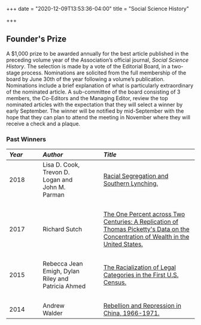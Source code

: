 +++
date = "2020-12-09T13:53:36-04:00"
title = "Social Science History"

+++

## Founder's Prize  

A $1,000 prize to be awarded annually for the best article published in the preceding volume year of the Association’s official journal, *Social Science History*.  The selection is made by a vote of the Editorial Board, in a two-stage process.  Nominations are solicited from the full membership of the board by June 30th of the year following a volume’s publication.  Nominations include a brief explanation of what is particularly extraordinary of the nominated article.  A sub-committee of the board consisting of 3 members, the Co-Editors and the Managing Editor, review the top nominated articles with the expectation that they will select a winner by early September.  The winner will be notified by mid-September with the hope that they can plan to attend the meeting in November where they will receive a check and a plaque.  

### Past Winners

*Year* | &emsp; | *Author* | &emsp; | *Title*
:--- | :--- | :--- | :--- | :---
2018 | | Lisa D. Cook, Trevon D. Logan and John M. Parman | | [Racial Segregation and Southern Lynching.](https://doi.org/10.1017/ssh.2018.21)
&emsp; | &emsp; | &emsp;| &emsp;| &emsp;
2017 | | Richard Sutch | | [The One Percent across Two Centuries: A Replication of Thomas Picketty's Data on the Concentration of Wealth in the United States.](https://doi.org/10.1017/ssh.2017.27)
&emsp; | &emsp; | &emsp;| &emsp;| &emsp; 
2015 | | Rebecca Jean Emigh, Dylan Riley and Patricia Ahmed | | [The Racialization of Legal Categories in the First U.S. Census.](https://doi.org/10.1017/ssh.2015.69)
&emsp; | &emsp; | &emsp;| &emsp;| &emsp; 
2014 | | Andrew Walder | | [Rebellion and Repression in China, 1966-1971.](https://doi.org/10.1017/ssh.2015.23)  
